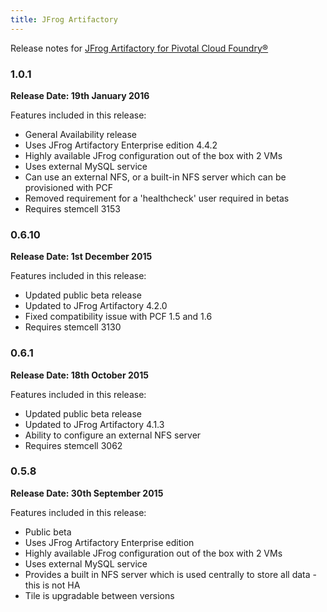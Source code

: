 ```yaml
---
title: JFrog Artifactory
---
```


Release notes for [JFrog Artifactory for Pivotal Cloud Foundry&reg;](https://network.pivotal.io/products/p-jfrog-artifactory)

### 1.0.1
**Release Date: 19th January 2016**

Features included in this release:

* General Availability release
* Uses JFrog Artifactory Enterprise edition 4.4.2
* Highly available JFrog configuration out of the box with 2 VMs
* Uses external MySQL service
* Can use an external NFS, or a built-in NFS server which can be provisioned with PCF
* Removed requirement for a 'healthcheck' user required in betas
* Requires stemcell 3153

### 0.6.10
**Release Date: 1st December 2015**

Features included in this release:

* Updated public beta release
* Updated to JFrog Artifactory 4.2.0
* Fixed compatibility issue with PCF 1.5 and 1.6
* Requires stemcell 3130

### 0.6.1
**Release Date: 18th October 2015**

Features included in this release:

* Updated public beta release
* Updated to JFrog Artifactory 4.1.3
* Ability to configure an external NFS server
* Requires stemcell 3062

### 0.5.8
**Release Date: 30th September 2015**

Features included in this release:

* Public beta
* Uses JFrog Artifactory Enterprise edition
* Highly available JFrog configuration out of the box with 2 VMs
* Uses external MySQL service
* Provides a built in NFS server which is used centrally to store all data - this is not HA
* Tile is upgradable between versions
